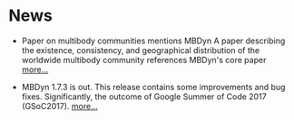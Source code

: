 ---
---

# News

* Paper on multibody communities mentions MBDyn
  A paper describing the existence, consistency,
  and geographical distribution of the worldwide
  multibody community references MBDyn's core paper
  [more...](/News/2)

* MBDyn 1.7.3 is out.
  This release contains some improvements and bug fixes.
  Significantly, the outcome of Google Summer of Code 2017 (GSoC2017).
  [more...](/News/1)
  
